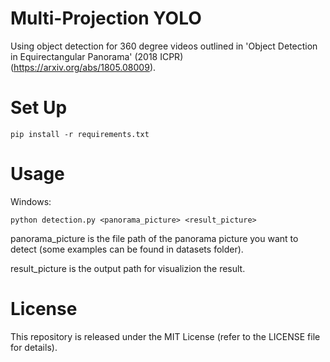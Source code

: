 # Multi-Projection YOLO
Using object detection for 360 degree videos outlined in 'Object Detection in Equirectangular Panorama' (2018 ICPR) (https://arxiv.org/abs/1805.08009).

# Set Up
```
pip install -r requirements.txt
```

# Usage
Windows:
```
python detection.py <panorama_picture> <result_picture>
```

panorama_picture is the file path of the panorama picture you want to detect (some examples can be found in datasets folder).

result_picture is the output path for visualizion the result.

# License
This repository is released under the MIT License (refer to the LICENSE file for details).
